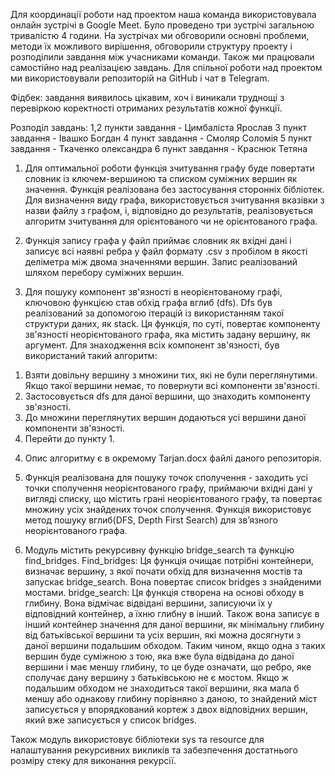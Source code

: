 Для координації роботи над проектом наша команда використовувала
онлайн зустрічі в Google Meet. Було проведено три зустрічі загальною
тривалістю 4 години. На зустрічах ми обговорили основні проблеми,
методи їх можливого вирішення, обговорили структуру проекту і розподілили
завдання між учасниками команди. Також ми працювали самостійно над реалізацією
завдань. Для спільної роботи над проектом ми використовували репозиторій
на GitHub і чат в Telegram.

Фідбек: завдання виявилось цікавим, хоч і виникали труднощі з перевіркою 
коректності отриманих результатів кожної функції.

Розподіл завдань:
1,2 пункти завдання - Цимбаліста Ярослав
3 пункт завдання - Івашко Богдан
4 пункт завдання - Смоляр Соломія
5 пункт завдання - Ткаченко олександра
6 пункт завдання - Краснюк Тетяна

1) Для оптимальної роботи функція зчитування графу буде повертати словник
із ключем-вершиною та списком суміжних вершин як значення.
Функція реалізована без застосування сторонніх бібліотек.
Для визначення виду графа, використовується зчитування
вказівки з назви файлу з графом, і, відповідно до результатів, реалізовується
алгоритм зчитування для орієнтованого чи не орієнтованого графа.

2) Функція запису графа у файл приймає словник як вхідні дані і записує
всі наявні ребра у файл формату .csv з пробілом в якості деліметра між
двома значеннями вершин. Запис реалізований шляхом перебору суміжних
вершин.

3) Для пошуку компонент зв'язності в неорієнтованому графі, ключовою функцією став обхід графа вглиб (dfs).
Dfs був реалізований за допомогою ітерацій із використанням такої структури даних, як stack. Ця функція, по суті, повертає
компоненту зв'язності неорієнтованого графа, яка містить задану вершину, як аргумент. 
Для знаходження всіх компонент зв'язності, був використаний такий алгоритм:
  1. Взяти довільну вершину з множини тих, які не були переглянутими. 
  Якщо такої вершини немає, то повернути всі компоненти зв'язності.
  2. Застосовується dfs для даної вершини, що знаходить компоненту зв'язності.
  3. До множини переглянутих вершин додаються усі вершини даної компоненти зв'язності.
  4. Перейти до пункту 1.

4) Опис алгоритму є в окремому Tarjan.docx файлі даного репозиторія.

5) Функція реалізована для пошуку точок сполучення - заходить усі точки сполучення неорієнтованого графу, приймаючи вхідні дані у вигляді списку, що містить грані неорієнтованого графу, та повертає множину усіх знайдених точок сполучення. Функція використовує метод пошуку вглиб(DFS, Depth First Search) для зв’язного неорієнтованого графа. 

6) Модуль містить рекурсивну функцію bridge_search та функцію find_bridges. 
Find_bridges:
  Ця функція очищає потрібні контейнери, визначає вершину, з якої почати обхід для визначення мостів та запускає bridge_search. 
  Вона повертає список bridges з знайденими мостами.
bridge_search:
  Ця функція створена на основі обходу в глибину. Вона відмічає відвідані вершини, записуючи їх у відповідний контейнер, а їхню глибну в інший. Також вона записує в інший контейнер значення для даної вершини, як мінімальну глибину від батьківської вершини та усіх вершин, які можна досягнути з даної вершини подальшим обходом. Таким чином, якщо одна з таких вершин буде суміжною з тою, яка вже була відвідана до даної вершини і має меншу глибину, то це буде означати, що ребро, яке сполучає дану вершину з батьківською не є мостом. Якщо ж подальшим обходом не знаходиться такої вершини, яка мала б меншу або однакову глибину порівняно з даною, то знайдений міст записується у впорядкований кортеж з двох відповідних вершин, який вже записується у список bridges.
  
Також модуль використовує бібліотеки sys та resource для налаштування рекурсивних викликів та забезпечення достатнього розміру стеку для виконання рекурсії.
